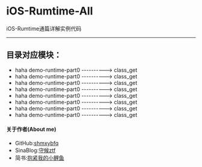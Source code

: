 # iOS-Rumtime-All
iOS-Rumtime通篇详解实例代码
___

## 目录对应模块：  
 > 
 * haha demo-runtime-part0 ----------> class_get
 * haha demo-runtime-part0 ----------> class_get
 * haha demo-runtime-part0 ----------> class_get
 * haha demo-runtime-part0 ----------> class_get
 * haha demo-runtime-part0 ----------> class_get
 * haha demo-runtime-part0 ----------> class_get
 * haha demo-runtime-part0 ----------> class_get
 * haha demo-runtime-part0 ----------> class_get


#### 关于作者(About me)
* GitHub:[shmxybfq](https://github.com/shmxybfq "shmxybfq's github")
* SinaBlog:[守候ztf](http://blog.sina.com.cn/u/3481024997 "shmxybfq's sinablog")
* 简书:[抱紧我的小鲤鱼](http://www.jianshu.com/u/8c1cc9143ec6)

